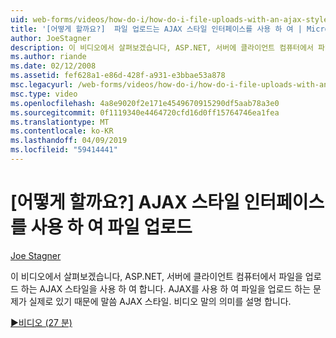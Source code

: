 ```yaml
---
uid: web-forms/videos/how-do-i/how-do-i-file-uploads-with-an-ajax-style-interface
title: '[어떻게 할까요?]  파일 업로드는 AJAX 스타일 인터페이스를 사용 하 여 | Microsoft Docs'
author: JoeStagner
description: 이 비디오에서 살펴보겠습니다, ASP.NET, 서버에 클라이언트 컴퓨터에서 파일을 업로드 하는 AJAX 스타일을 사용 하 여 합니다. 있기 때문에 AJAX 스타일 말씀을 하는 중...
ms.author: riande
ms.date: 02/12/2008
ms.assetid: fef628a1-e86d-428f-a931-e3bbae53a878
msc.legacyurl: /web-forms/videos/how-do-i/how-do-i-file-uploads-with-an-ajax-style-interface
msc.type: video
ms.openlocfilehash: 4a8e9020f2e171e4549670915290df5aab78a3e0
ms.sourcegitcommit: 0f1119340e4464720cfd16d0ff15764746ea1fea
ms.translationtype: MT
ms.contentlocale: ko-KR
ms.lasthandoff: 04/09/2019
ms.locfileid: "59414441"
---
```

# <a name="how-do-i--file-uploads-with-an-ajax-style-interface"></a>[어떻게 할까요?]  AJAX 스타일 인터페이스를 사용 하 여 파일 업로드

[Joe Stagner](https://github.com/JoeStagner)

이 비디오에서 살펴보겠습니다, ASP.NET, 서버에 클라이언트 컴퓨터에서 파일을 업로드 하는 AJAX 스타일을 사용 하 여 합니다. AJAX를 사용 하 여 파일을 업로드 하는 문제가 실제로 있기 때문에 말씀 AJAX 스타일. 비디오 말의 의미를 설명 합니다.

[&#9654;비디오 (27 분)](https://channel9.msdn.com/Blogs/ASP-NET-Site-Videos/how-do-i-file-uploads-with-an-ajax-style-interface)

